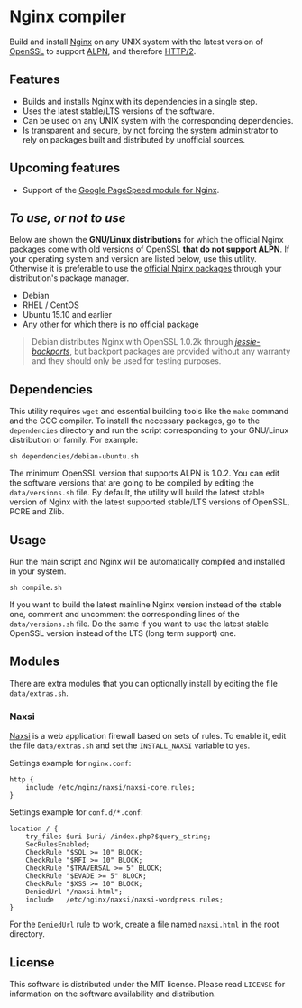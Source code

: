 # Nginx compiler

Build and install [Nginx](https://nginx.org) on any UNIX system with the latest version of [OpenSSL](https://www.openssl.org/) to support [ALPN](https://en.wikipedia.org/wiki/Application-Layer_Protocol_Negotiation), and therefore [HTTP/2](https://en.wikipedia.org/wiki/HTTP/2).

## Features
* Builds and installs Nginx with its dependencies in a single step.
* Uses the latest stable/LTS versions of the software.
* Can be used on any UNIX system with the corresponding dependencies.
* Is transparent and secure, by not forcing the system administrator to rely on packages built and distributed by unofficial sources.

## Upcoming features
* Support of the [Google PageSpeed module for Nginx](https://github.com/pagespeed/ngx_pagespeed).

## *To use, or not to use*
Below are shown the **GNU/Linux distributions** for which the official Nginx packages come with old versions of OpenSSL **that do not support ALPN**. If your operating system and version are listed below, use this utility. Otherwise it is preferable to use the [official Nginx packages](https://nginx.org/en/linux_packages.html) through your distribution's package manager.

* Debian
* RHEL / CentOS
* Ubuntu 15.10 and earlier
* Any other for which there is no [official package](https://nginx.org/en/linux_packages.html)

> Debian distributes Nginx with OpenSSL 1.0.2k through *[jessie-backports](https://packages.debian.org/jessie-backports/nginx)*, but backport packages are provided without any warranty and they should only be used for testing purposes.

## Dependencies
This utility requires `wget` and essential building tools like the `make` command and the GCC compiler. To install the necessary packages, go to the `dependencies` directory and run the script corresponding to your GNU/Linux distribution or family. For example:
```Shell
sh dependencies/debian-ubuntu.sh
```

The minimum OpenSSL version that supports ALPN is 1.0.2. You can edit the software versions that are going to be compiled by editing the `data/versions.sh` file. By default, the utility will build the latest stable version of Nginx with the latest supported stable/LTS versions of OpenSSL, PCRE and Zlib.

## Usage
Run the main script and Nginx will be automatically compiled and installed in your system.

```Shell
sh compile.sh
```

If you want to build the latest mainline Nginx version instead of the stable one, comment and uncomment the corresponding lines of the `data/versions.sh` file. Do the same if you want to use the latest stable OpenSSL version instead of the LTS (long term support) one.

## Modules

There are extra modules that you can optionally install by editing the file `data/extras.sh`.

### Naxsi

[Naxsi](https://www.nbs-system.com/securite-informatique/outils-securite-informatique-open-source/naxsi/) is a web application firewall based on sets of rules. To enable it, edit the file `data/extras.sh` and set the `INSTALL_NAXSI` variable to `yes`.

Settings example for `nginx.conf`:
```Nginx
http {
    include /etc/nginx/naxsi/naxsi-core.rules;
}
```

Settings example for `conf.d/*.conf`:
```Nginx
location / {
    try_files $uri $uri/ /index.php?$query_string;
    SecRulesEnabled;
    CheckRule "$SQL >= 10" BLOCK;
    CheckRule "$RFI >= 10" BLOCK;
    CheckRule "$TRAVERSAL >= 5" BLOCK;
    CheckRule "$EVADE >= 5" BLOCK;
    CheckRule "$XSS >= 10" BLOCK;
    DeniedUrl "/naxsi.html"; 
    include   /etc/nginx/naxsi/naxsi-wordpress.rules;
}
```

For the `DeniedUrl` rule to work, create a file named `naxsi.html` in the root directory.

## License
This software is distributed under the MIT license. Please read `LICENSE` for information on the software availability and distribution.